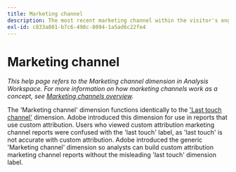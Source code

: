 ```yaml
---
title: Marketing channel
description: The most recent marketing channel within the visitor's engagement expiration.
exl-id: c833a801-b7c6-498c-8094-1a5ad6c22fe4
---
```

# Marketing channel

*This help page refers to the Marketing channel dimension in Analysis Workspace. For more information on how marketing channels work as a concept, see [Marketing channels overview](../c-marketing-channels/c-getting-started-mchannel.md).*

The 'Marketing channel' dimension functions identically to the ['Last touch channel'](last-touch-channel.md) dimension. Adobe introduced this dimension for use in reports that use custom attribution. Users who viewed custom attribution marketing channel reports were confused with the 'last touch' label, as 'last touch' is not accurate with custom attribution. Adobe introduced the generic 'Marketing channel' dimension so analysts can build custom attribution marketing channel reports without the misleading 'last touch' dimension label.
